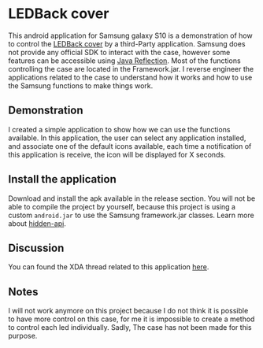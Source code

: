# LEDBack cover

This android application for Samsung galaxy S10 is a demonstration of how to control the [LEDBack cover](https://www.samsung.com/hk_en/mobile-accessories/led-cover-for-galaxy-s10/EF-KG973CBEGWW/) by a third-Party application.
Samsung does not provide any official SDK to interact with the case, however some features can be accessible using [Java Reflection](https://www.oracle.com/technical-resources/articles/java/javareflection.html). Most of the functions controlling the case are located in the Framework.jar.
I reverse engineer the applications related to the case to understand how it works and how to use the Samsung functions to make things work.

## Demonstration

I created a simple application to show how we can use the functions available. In this application, the user can select any application installed, and associate one of the default icons available, each time a notification of this application is receive, the icon will be displayed for X seconds. 

## Install the application

Download and install the apk available in the release section. You will not be able to compile the project by yourself, because this project is using a custom `android.jar` to use the Samsung framework.jar classes. Learn more about [hidden-api](https://github.com/anggrayudi/android-hidden-api/tree/master/sample).

## Discussion

You can found the XDA thread related to this application [here](https://forum.xda-developers.com/galaxy-s10/themes/app-ledback-cover-notification-t4177837).

## Notes

I will not work anymore on this project because I do not think it is possible to have more control on this case, for me it is impossible to create a method to control each led individually. Sadly, The case has not been made for this purpose.